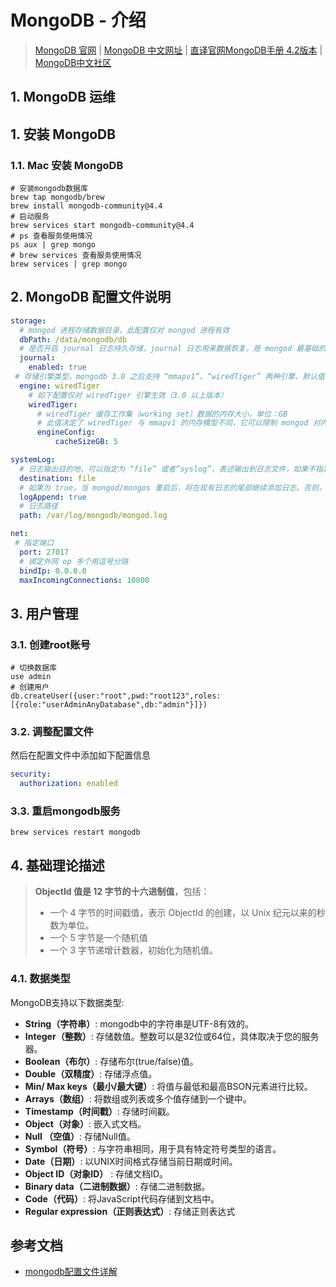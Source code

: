 # MongoDB - 介绍

> [MongoDB 官网](https://docs.mongodb.com) | [MongoDB 中文网址](https://mongodb.net.cn) | [直译官网MongoDB手册 4.2版本](https://docs.mongoing.com/mongodb-crud-operations) | [MongoDB中文社区](https://mongoing.com)

## 1. MongoDB 运维

## 1. 安装 MongoDB

### 1.1. Mac 安装 MongoDB

```shell
# 安装mongodb数据库
brew tap mongodb/brew
brew install mongodb-community@4.4
# 启动服务
brew services start mongodb-community@4.4
# ps 查看服务使用情况
ps aux | grep mongo
# brew services 查看服务使用情况
brew services | grep mongo
```

## 2. MongoDB 配置文件说明

```yaml
storage:
  # mongod 进程存储数据目录，此配置仅对 mongod 进程有效
  dbPath: /data/mongodb/db
  # 是否开启 journal 日志持久存储，journal 日志用来数据恢复，是 mongod 最基础的特性，通常用于故障恢复。64 位系统默认为 true，32 位默认为 false，建议开启，仅对 mongod 进程有效。
  journal:
    enabled: true
 # 存储引擎类型，mongodb 3.0 之后支持 “mmapv1”、“wiredTiger” 两种引擎，默认值为“mmapv1”；官方宣称 wiredTiger 引擎更加优秀。
  engine: wiredTiger
    # 如下配置仅对 wiredTiger 引擎生效（3.0 以上版本）  
    wiredTiger:
      # wiredTiger 缓存工作集（working set）数据的内存大小，单位：GB
      # 此值决定了 wiredTiger 与 mmapv1 的内存模型不同，它可以限制 mongod 对内存的使用量，而 mmapv1 则不能（依赖于系统级的 mmap）。默认情况下，cacheSizeGB 的值为假定当前节点只部署一个 mongod 实例，此值的大小为物理内存的一半；如果当前节点部署了多个 mongod 进程，那么需要合理配置此值。如果 mongod 部署在虚拟容器中（比如，lxc，cgroups，Docker）等，它将不能使用整个系统的物理内存，则需要适当调整此值。默认值为物理内存的一半。
      engineConfig:
          cacheSizeGB: 5

systemLog:
  # 日志输出目的地，可以指定为 “file” 或者“syslog”，表述输出到日志文件，如果不指定，则会输出到标准输出中（standard output）
  destination: file
  # 如果为 true，当 mongod/mongos 重启后，将在现有日志的尾部继续添加日志。否则，将会备份当前日志文件，然后创建一个新的日志文件；默认为 false。
  logAppend: true
  # 日志路径
  path: /var/log/mongodb/mongod.log

net:
 # 指定端口
  port: 27017
  # 绑定外网 op 多个用逗号分隔
  bindIp: 0.0.0.0
  maxIncomingConnections: 10000
```

## 3. 用户管理

### 3.1. 创建root账号

```shell
# 切换数据库
use admin
# 创建用户
db.createUser({user:"root",pwd:"root123",roles:[{role:"userAdminAnyDatabase",db:"admin"}]})
```

### 3.2. 调整配置文件

然后在配置文件中添加如下配置信息

```yaml
security:
  authorization: enabled
```

### 3.3. 重启mongodb服务

```shell
brew services restart mongodb
```

## 4. 基础理论描述

> **ObjectId 值是 12 字节的十六进制值**，包括：
>
> - 一个 4 字节的时间戳值，表示 ObjectId 的创建，以 Unix 纪元以来的秒数为单位。
> - 一个 5 字节是一个随机值
> - 一个 3 字节递增计数器，初始化为随机值。

### 4.1. 数据类型

MongoDB支持以下数据类型:

- **String（字符串）**: mongodb中的字符串是UTF-8有效的。
- **Integer（整数）**: 存储数值。整数可以是32位或64位，具体取决于您的服务器。
- **Boolean（布尔）**: 存储布尔(true/false)值。
- **Double（双精度）**: 存储浮点值。
- **Min/ Max keys（最小/最大键）**: 将值与最低和最高BSON元素进行比较。
- **Arrays（数组）**: 将数组或列表或多个值存储到一个键中。
- **Timestamp（时间戳）**: 存储时间戳。
- **Object（对象）**: 嵌入式文档。
- **Null （空值）**: 存储Null值。
- **Symbol（符号）**: 与字符串相同，用于具有特定符号类型的语言。
- **Date（日期）**: 以UNIX时间格式存储当前日期或时间。
- **Object ID（对象ID）** : 存储文档ID。
- **Binary data（二进制数据）**: 存储二进制数据。
- **Code（代码）**: 将JavaScript代码存储到文档中。
- **Regular expression（正则表达式）**: 存储正则表达式



## 参考文档

- [mongodb配置文件详解](https://www.cnblogs.com/zhongguiyao/p/14148483.html)

